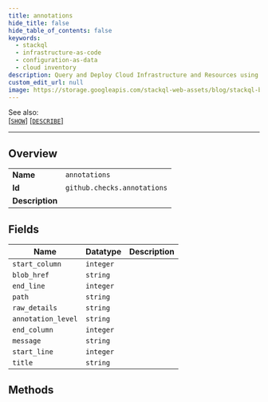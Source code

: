 ```yaml
---
title: annotations
hide_title: false
hide_table_of_contents: false
keywords:
  - stackql
  - infrastructure-as-code
  - configuration-as-data
  - cloud inventory
description: Query and Deploy Cloud Infrastructure and Resources using SQL
custom_edit_url: null
image: https://storage.googleapis.com/stackql-web-assets/blog/stackql-blog-post-featured-image.png
---
```

  
    
See also:   
[[` SHOW `]](/docs/language-spec/show) [[` DESCRIBE `]](/docs/language-spec/describe)  
* * * 
## Overview
<table><tbody>
<tr><td><b>Name</b></td><td><code>annotations</code></td></tr>
<tr><td><b>Id</b></td><td><code>github.checks.annotations</code></td></tr>
<tr><td><b>Description</b></td><td></td></tr>
</tbody></table>

## Fields
| Name | Datatype | Description |
| ---- | -------- | ----------- |
| `start_column` | `integer` |  |
| `blob_href` | `string` |  |
| `end_line` | `integer` |  |
| `path` | `string` |  |
| `raw_details` | `string` |  |
| `annotation_level` | `string` |  |
| `end_column` | `integer` |  |
| `message` | `string` |  |
| `start_line` | `integer` |  |
| `title` | `string` |  |
## Methods
